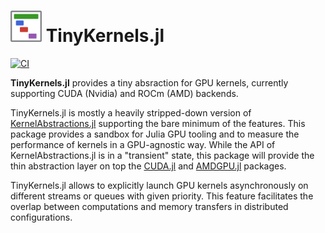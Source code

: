 <h1> <img src="docs/logo/logo_TinyKernels.png" alt="TinyKernels.jl" width="50"> TinyKernels.jl </h1>

[![CI](https://github.com/utkinis/TinyKernels.jl/actions/workflows/CI.yml/badge.svg)](https://github.com/utkinis/TinyKernels.jl/actions/workflows/CI.yml)

**TinyKernels.jl** provides a tiny absraction for GPU kernels, currently supporting CUDA (Nvidia) and ROCm (AMD) backends.

TinyKernels.jl is mostly a heavily stripped-down version of [KernelAbstractions.jl](https://github.com/JuliaGPU/KernelAbstractions.jl) supporting the bare minimum of the features. This package provides a sandbox for Julia GPU tooling and to measure the performance of kernels in a GPU-agnostic way. While the API of KernelAbstractions.jl is in a "transient" state, this package will provide the thin abstraction layer on top the [CUDA.jl](https://github.com/JuliaGPU/CUDA.jl) and [AMDGPU.jl](https://github.com/JuliaGPU/AMDGPU.jl) packages.

TinyKernels.jl allows to explicitly launch GPU kernels asynchronously on different streams or queues with given priority. This feature facilitates the overlap between computations and memory transfers in distributed configurations.
